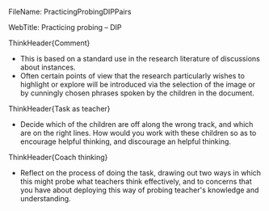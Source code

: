 FileName: PracticingProbingDIPPairs

WebTitle: Practicing probing – DIP

ThinkHeader{Comment}

- This is based on a standard use in the research literature of discussions about instances.
- Often certain points of view that the research particularly wishes to highlight or explore will be introduced via the selection of the image or by cunningly chosen phrases spoken by the children in the document.

ThinkHeader{Task as teacher}

- Decide which of the children are off along the wrong track, and which are on the right lines. How would you work with these children so as to encourage helpful thinking, and discourage an helpful thinking. 

ThinkHeader{Coach thinking}

- Reflect on the process of doing the task, drawing out two ways in which this might probe what teachers think effectively, and to concerns that you have about deploying this way of probing teacher's knowledge and understanding.